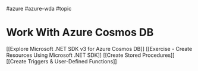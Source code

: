#azure #azure-wda #topic

# Work With Azure Cosmos DB
[[Explore Microsoft .NET SDK v3 for Azure Cosmos DB]]
[[Exercise - Create Resources Using Microsoft .NET SDK]]
[[Create Stored Procedures]]
[[Create Triggers & User-Defined Functions]]